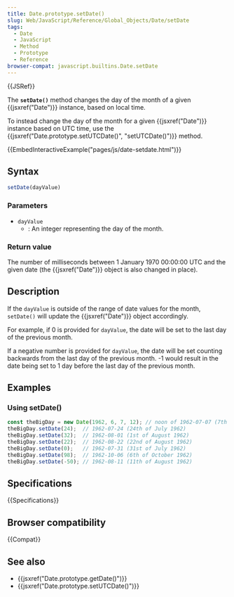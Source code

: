 ```yaml
---
title: Date.prototype.setDate()
slug: Web/JavaScript/Reference/Global_Objects/Date/setDate
tags:
  - Date
  - JavaScript
  - Method
  - Prototype
  - Reference
browser-compat: javascript.builtins.Date.setDate
---
```

{{JSRef}}

The **`setDate()`** method changes the day of the month of a given {{jsxref("Date")}} instance, based on local time.

To instead change the day of the month for a given {{jsxref("Date")}} instance based on UTC time, use the {{jsxref("Date.prototype.setUTCDate()", "setUTCDate()")}} method.

{{EmbedInteractiveExample("pages/js/date-setdate.html")}}

## Syntax

```js
setDate(dayValue)
```

### Parameters

- `dayValue`
  - : An integer representing the day of the month.

### Return value

The number of milliseconds between 1 January 1970 00:00:00 UTC and the given date (the
{{jsxref("Date")}} object is also changed in place).

## Description

If the `dayValue` is outside of the range of date values for the
month, `setDate()` will update the {{jsxref("Date")}} object accordingly.

For example, if 0 is provided for `dayValue`, the date will be
set to the last day of the previous month.

If a negative number is provided for `dayValue`, the date will be
set counting backwards from the last day of the previous month. -1 would result in the
date being set to 1 day before the last day of the previous month.

## Examples

### Using setDate()

```js
const theBigDay = new Date(1962, 6, 7, 12); // noon of 1962-07-07 (7th of July 1962)
theBigDay.setDate(24);  // 1962-07-24 (24th of July 1962)
theBigDay.setDate(32);  // 1962-08-01 (1st of August 1962)
theBigDay.setDate(22);  // 1962-08-22 (22nd of August 1962)
theBigDay.setDate(0);   // 1962-07-31 (31st of July 1962)
theBigDay.setDate(98);  // 1962-10-06 (6th of October 1962)
theBigDay.setDate(-50); // 1962-08-11 (11th of August 1962)
```

## Specifications

{{Specifications}}

## Browser compatibility

{{Compat}}

## See also

- {{jsxref("Date.prototype.getDate()")}}
- {{jsxref("Date.prototype.setUTCDate()")}}
